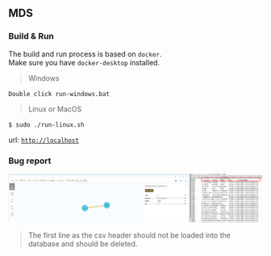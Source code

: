 ## MDS

### Build & Run
The build and run process is based on `docker`.  
Make sure you have `docker-desktop` installed.  

> Windows  
```
Double click run-windows.bat
```

> Linux or MacOS  
```
$ sudo ./run-linux.sh
```

url: [`http://localhost`](http://localhost)

### Bug report
![bug](./docs/bug.png)
> The first line as the csv header should not be loaded into the database and should be deleted.